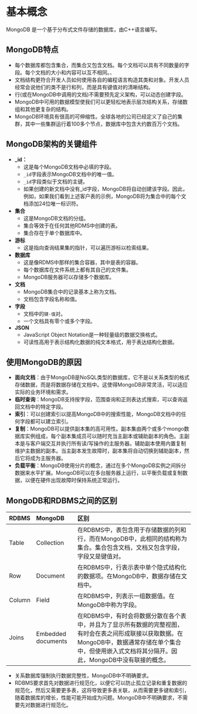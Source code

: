 # 基本概念

MongoDB 是一个基于分布式文件存储的数据库，由C++语言编写。

## MongoDB特点

* 每个数据库都包含集合，而集合又包含文档。每个文档可以具有不同数量的字段。每个文档的大小和内容可以互不相同。、
* 文档结构更符合开发人员如何使用各自的编程语言构造其类和对象。开发人员经常会说他们的类不是行和列，而是具有键值对的清晰结构。
* 行\(或在MongoDB中调用的文档\)不需要预先定义架构，可以动态创建字段。
* MongoDB中可用的数据模型使我们可以更轻松地表示层次结构关系，存储数组和其他更复杂的结构。
* MongoDB环境具有很高的可伸缩性。全球各地的公司已经定义了自己的集群，其中一些集群运行着100多个节点，数据库中包含大约数百万个文档。

## MongoDB架构的关键组件

* **\_id：**
  * 这是每个MongoDB文档中必填的字段。
  * `_id`字段表示MongoDB文档中的唯一值。
  * `_id`字段类似于文档的主键。
  * 如果创建的新文档中没有\_id字段，MongoDB将自动创建该字段。因此，例如，如果我们看到上述客户表的示例，MongoDB将为集合中的每个文档添加24位唯一标识符。
* **集合**
  * 这是MongoDB文档的分组。
  * 集合等效于在任何其他RDMS中创建的表。
  * 集合存在于单个数据库中。
* **游标**
  * 这是指向查询结果集的指针，可以遍历游标以检索结果。
* **数据库**
  * 这是像RDMS中那样的集合容器，其中是表的容器。
  * 每个数据库在文件系统上都有其自己的文件集。
  * MongoDB服务器可以存储多个数据库。
* **文档**
  * MongoDB集合中的记录基本上称为文档。
  * 文档包含字段名称和值。
* **字段**
  * 文档中的`键-值`对。
  * 一个文档具有零个或多个字段。
* **JSON**
  * JavaScript Object Notation是一种轻量级的数据交换格式。
  * 可读性高用于表示结构化数据的纯文本格式，用于表达结构化数据。

## 使用MongoDB的原因

* **面向文档**：由于MongoDB是NoSQL类型的数据库，它不是以关系类型的格式存储数据，而是将数据存储在文档中。这使得MongoDB非常灵活，可以适应实际的业务环境和需求。
* **临时查询**：MongoDB支持按字段，范围查询和正则表达式搜索，可以查询返回文档中的特定字段。
* **索引**：可以创建索引以提高MongoDB中的搜索性能，MongoDB文档中的任何字段都可以建立索引。
* **复制**：MongoDB可以提供副本集的高可用性。副本集由两个或多个mongo数据库实例组成，每个副本集成员可以随时充当主副本或辅助副本的角色。主副本是与客户端交互并执行所有读/写操作的主服务器。辅助副本使用内置复制维护主数据的副本。当主副本发生故障时，副本集将自动切换到辅助副本，然后它将成为主服务器。
* **负载平衡**：MongoDB使用分片的概念，通过在多个MongoDB实例之间拆分数据来水平扩展。MongoDB可以在多台服务器上运行，以平衡负载或复制数据，以便在硬件出现故障时保持系统正常运行。

## MongoDB和RDBMS之间的区别

| RDBMS | MongoDB | 区别 |
| :--- | :--- | :--- |
| Table | Collection | 在RDBMS中，表包含用于存储数据的列和行，而在MongoDB中，此相同的结构称为集合。集合包含文档，文档又包含字段，字段又是键值对。 |
| Row | Document | 在RDBMS中，行表示表中单个隐式结构化的数据项。在MongoDB中，数据存储在文档中。 |
| Column | Field | 在RDBMS中，列表示一组数据值。在MongoDB中称为字段。 |
| Joins | Embedded documents | 在RDBMS中，有时会将数据分散在各个表中，并且为了显示所有数据的完整视图，有时会在表之间形成联接以获取数据。在MongoDB中，数据通常存储在单个集合中，但使用嵌入式文档将其分隔开。因此，MongoDB中没有联接的概念。 |

* 关系数据库强制执行数据完整性，MongoDB中不明确要求。
* RDBMS要求首先对数据进行规范化，以便它可以防止孤立记录和重复数据的规范化，然后又需要更多表，这将导致更多表关联，从而需要更多键和索引，随着数据库的增长，性能可能开始成为问题。MongoDB中不明确要求，不需要先对数据进行规范化。

